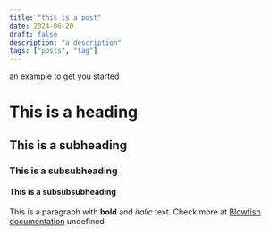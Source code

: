 ```yaml
---
title: "this is a post"
date: 2024-06-20
draft: false
description: "a description"
tags: ["posts", "tag"]
---
```

 an example to get you started
# This is a heading
## This is a subheading
### This is a subsubheading
#### This is a subsubsubheading
This is a paragraph with **bold** and *italic* text.
Check more at [Blowfish documentation](https://blowfish.page/)
undefined
